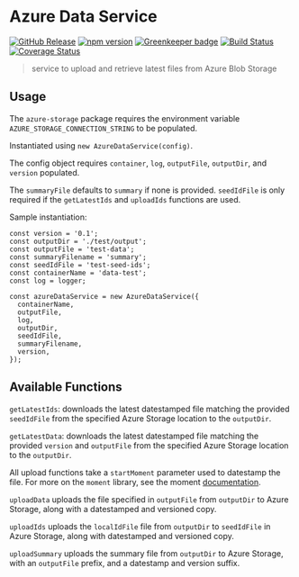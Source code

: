 # Azure Data Service

[![GitHub Release](https://img.shields.io/github/release/nhsuk/azure-data-service.svg)](https://github.com/nhsuk/azure-data-service/releases/latest/)
[![npm version](https://badge.fury.io/js/azure-data-service.svg)](https://badge.fury.io/js/azure-data-service)
[![Greenkeeper badge](https://badges.greenkeeper.io/nhsuk/azure-data-service.svg)](https://greenkeeper.io/)
[![Build Status](https://travis-ci.org/nhsuk/azure-data-service.svg?branch=master)](https://travis-ci.org/nhsuk/azure-data-service)
[![Coverage Status](https://coveralls.io/repos/github/nhsuk/azure-data-service/badge.svg?branch=master)](https://coveralls.io/github/nhsuk/azure-data-service?branch=master)

> service to upload and retrieve latest files from Azure Blob Storage

## Usage

The `azure-storage` package requires the environment variable `AZURE_STORAGE_CONNECTION_STRING` to be populated.

Instantiated using `new AzureDataService(config)`.

The config object requires `container`, `log`, `outputFile`, `outputDir`, and `version` populated.

The `summaryFile` defaults to `summary` if none is provided.
`seedIdFile` is only required if the `getLatestIds` and `uploadIds` functions are used.

Sample instantiation:
```
const version = '0.1';
const outputDir = './test/output';
const outputFile = 'test-data';
const summaryFilename = 'summary';
const seedIdFile = 'test-seed-ids';
const containerName = 'data-test';
const log = logger;

const azureDataService = new AzureDataService({
  containerName,
  outputFile,
  log,
  outputDir,
  seedIdFile,
  summaryFilename,
  version,
});
```

## Available Functions

`getLatestIds`: downloads the latest datestamped file matching the provided `seedIdFile` from the specified Azure Storage location to the `outputDir`.

`getLatestData`: downloads the latest datestamped file matching the provided `version` and `outputFile` from the specified Azure Storage location to the `outputDir`.

All upload functions take a `startMoment` parameter used to datestamp the file. For more on the `moment` library, see the moment [documentation](https://momentjs.com/docs/).

`uploadData` uploads the file specified in `outputFile` from `outputDir` to Azure Storage, along with a datestamped and versioned copy.

`uploadIds` uploads the `localIdFile` file from `outputDir` to `seedIdFile` in Azure Storage, along with datestamped and versioned copy.

`uploadSummary` uploads the summary file from `outputDir` to Azure Storage, with an `outputFile` prefix, and a datestamp and version suffix.
